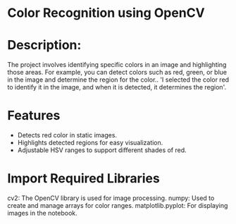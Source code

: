 # Color Recognition using OpenCV
# Description:
The project involves identifying specific colors in an image and highlighting those areas. For example, you can detect colors such as red, green, or blue in the image and determine the region for the color.. 
'I selected the color red to identify it in the image, and when it is detected, it determines the region'.
# Features
- Detects red color in static images.
- Highlights detected regions for easy visualization.
- Adjustable HSV ranges to support different shades of red.
#  Import Required Libraries
cv2: The OpenCV library is used for image processing.
numpy: Used to create and manage arrays for color ranges.
matplotlib.pyplot: For displaying images in the notebook.
